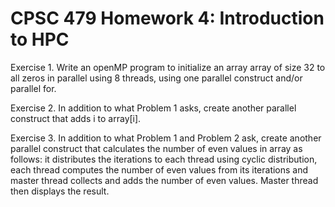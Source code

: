 # CPSC 479 Homework 4: Introduction to HPC

Exercise 1. Write an openMP program to initialize an array array of size 32 to all zeros in parallel using 8 threads, using one parallel construct and/or parallel for.

Exercise 2. In addition to what Problem 1 asks, create another parallel construct that adds i to array[i].

Exercise 3. In addition to what Problem 1 and Problem 2 ask, create another parallel construct that calculates the number of even values in array as follows: it distributes the iterations to each thread using cyclic distribution, each thread computes the number of even values from its iterations and master thread collects and adds the number of even values. Master thread then displays the result.
